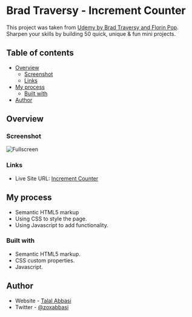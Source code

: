 # Brad Traversy - Increment Counter

This project was taken from  [Udemy by Brad Traversy and Florin Pop](https://www.udemy.com/course/50-projects-50-days/). Sharpen your skills by building 50 quick, unique & fun mini projects.

## Table of contents

- [Overview](#overview)
  - [Screenshot](#screenshot)
  - [Links](#links)
- [My process](#my-process)
  - [Built with](#built-with)
- [Author](#author)

## Overview

### Screenshot

![Fullscreen](./images/default.jpg)

### Links

- Live Site URL: [ Increment Counter](https://zoxabbasi.github.io/increment-counter_brad-traversy/)

## My process

- Semantic HTML5 markup
- Using CSS to style the page.
- Using Javascript to add functionality.

### Built with

- Semantic HTML5 markup.
- CSS custom properties.
- Javascript.

## Author

- Website - [Talal Abbasi](https://zoxabbasi.github.io/)
- Twitter - [@zoxabbasi](https://www.twitter.com/zoxabbasi)
